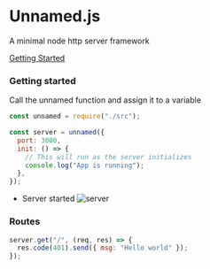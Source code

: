 # Unnamed.js

A minimal node http server framework

[Getting Started](https://github.com/mart-anthony-stark/Unnamed.js#getting-started)

### Getting started

Call the unnamed function and assign it to a variable

```javascript
const unnamed = require("./src");

const server = unnamed({
  port: 3000,
  init: () => {
    // This will run as the server initializes
    console.log("App is running");
  },
});
```

- Server started
  ![server](https://github.com/mart-anthony-stark/Unnamed.js/blob/main/docs/start%20server.png?raw=true)

### Routes

```javascript
server.get("/", (req, res) => {
  res.code(401).send({ msg: "Hello world" });
});
```
